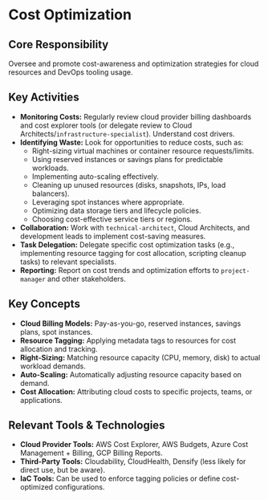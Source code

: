 # Cost Optimization

## Core Responsibility
Oversee and promote cost-awareness and optimization strategies for cloud resources and DevOps tooling usage.

## Key Activities
*   **Monitoring Costs:** Regularly review cloud provider billing dashboards and cost explorer tools (or delegate review to Cloud Architects/`infrastructure-specialist`). Understand cost drivers.
*   **Identifying Waste:** Look for opportunities to reduce costs, such as:
    *   Right-sizing virtual machines or container resource requests/limits.
    *   Using reserved instances or savings plans for predictable workloads.
    *   Implementing auto-scaling effectively.
    *   Cleaning up unused resources (disks, snapshots, IPs, load balancers).
    *   Leveraging spot instances where appropriate.
    *   Optimizing data storage tiers and lifecycle policies.
    *   Choosing cost-effective service tiers or regions.
*   **Collaboration:** Work with `technical-architect`, Cloud Architects, and development leads to implement cost-saving measures.
*   **Task Delegation:** Delegate specific cost optimization tasks (e.g., implementing resource tagging for cost allocation, scripting cleanup tasks) to relevant specialists.
*   **Reporting:** Report on cost trends and optimization efforts to `project-manager` and other stakeholders.

## Key Concepts
*   **Cloud Billing Models:** Pay-as-you-go, reserved instances, savings plans, spot instances.
*   **Resource Tagging:** Applying metadata tags to resources for cost allocation and tracking.
*   **Right-Sizing:** Matching resource capacity (CPU, memory, disk) to actual workload demands.
*   **Auto-Scaling:** Automatically adjusting resource capacity based on demand.
*   **Cost Allocation:** Attributing cloud costs to specific projects, teams, or applications.

## Relevant Tools & Technologies
*   **Cloud Provider Tools:** AWS Cost Explorer, AWS Budgets, Azure Cost Management + Billing, GCP Billing Reports.
*   **Third-Party Tools:** Cloudability, CloudHealth, Densify (less likely for direct use, but be aware).
*   **IaC Tools:** Can be used to enforce tagging policies or define cost-optimized configurations.
